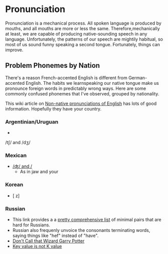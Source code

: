 # Pronunciation

Pronunciation is a mechanical process. All spoken language is produced by mouths, and all mouths are
more or less the same.  Therefore,mechanically at least, we are capable of producing native-sounding 
speech in any language. Unfortunately, the patterns of our speech are mightily habitual, so most of us sound funny speaking a second tongue. Fortunately, things can improve.


## Problem Phonemes by Nation

There's a reason French-accented English is different from German-accented English. The habits we learnspeaking our native tongue make us pronounce foreign words in predictably wrong ways. Here are some commonly confused phonemes that I've observed, grouped by nationality.

This wiki article on [Non-native pronunciations of English](https://en.wikipedia.org/wiki/Non-native_pronunciations_of_English#Russian) has lots of good information. Hopefully they have your country. 

### Argentinian/Uruguan
* 
 /tʃ/ and /dʒ/ 


### Mexican

* [/ʤ/ and /](https://www.englishclub.com/pronunciation/minimal-pairs-dj-y-initial.php)
    * As in jaw and your

### Korean 

* [ z]

### Russian
* This link provides a a [pretty comprehensive list](https://ivelum.slack.com/archives/C0YNKL553/p1600445263017800) of minimal pairs that are hard for Russians.
* Russian also frequenly unvoice the consonants terminating words, saying things like "hef" instead of "have".
* [Don't Call that Wizard Garry Potter](./Miscellaneous/Garrypotter.md)
* [Key value is not K value](./Miscellaneous/KeyValue.md) 
